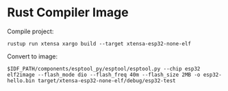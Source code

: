 # Rust Compiler Image

Compile project:

    rustup run xtensa xargo build --target xtensa-esp32-none-elf

Convert to image:

    $IDF_PATH/components/esptool_py/esptool/esptool.py --chip esp32 elf2image --flash_mode dio --flash_freq 40m --flash_size 2MB -o esp32-hello.bin target/xtensa-esp32-none-elf/debug/esp32-test


